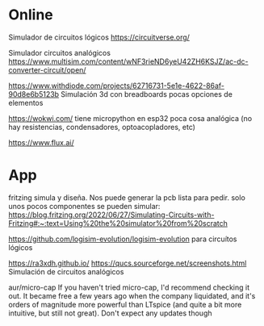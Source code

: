 # Online
Simulador de circuitos lógicos
https://circuitverse.org/

Simulador circuitos analógicos
https://www.multisim.com/content/wNF3rieND6yeU42ZH6KSJZ/ac-dc-converter-circuit/open/

https://www.withdiode.com/projects/62716731-5e1e-4622-86af-90d8e6b5123b
Simulación 3d con breadboards
pocas opciones de elementos

https://wokwi.com/
tiene micropython en esp32
poca cosa analógica (no hay resistencias, condensadores, optoacopladores, etc)

https://www.flux.ai/


# App
fritzing
simula y diseña. Nos puede generar la pcb lista para pedir.
solo unos pocos componentes se pueden simular: https://blog.fritzing.org/2022/06/27/Simulating-Circuits-with-Fritzing#:~:text=Using%20the%20simulator%20from%20scratch

https://github.com/logisim-evolution/logisim-evolution
para circuítos lógicos


https://ra3xdh.github.io/
https://qucs.sourceforge.net/screenshots.html
Simulación de circuitos analógicos


 aur/micro-cap
If you haven't tried micro-cap, I'd recommend checking it out. It became free a few years ago when the company liquidated, and it's orders of magnitude more powerful than LTspice (and quite a bit more intuitive, but still not great). Don't expect any updates though
 
